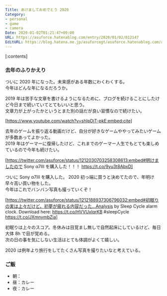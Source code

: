 ```yaml
---
Title: あけましておめでとう 2020
Category:
- personal
- game
- camera
Date: 2020-01-02T01:21:47+09:00
URL: https://asuforce.hatenablog.com/entry/2020/01/02/012147
EditURL: https://blog.hatena.ne.jp/asuforcegt/asuforce.hatenablog.com/atom/entry/26006613492001533
---
```


[:contents]

###  去年のふりかえり

ついに 2020 年になった。未来感がある年数にわくわくする。  
今年はどんな年になるだろうか。

2019 年は苦手な文章を書けるようになるために、ブログを続けることにしたけど今日まで続いていてとてもいいと思う。  
文章力が上がったかというとまた別の話だが良い習慣なので続けたい。

[https://www.youtube.com/watch?v=shIpDjT-pkE:embed:cite]

去年のゲームを振り返る動画だけど、自分が好きなゲームややってみたいゲームが多数あってよかった。  
2019 年はゲーマーに復帰したけど、これまでのゲーマー人生でもとても楽しめているので今年も続けたい。

[https://twitter.com/asuforce/status/1212030703258308613:embed#明けましたので Sony α7Ⅲ を購入した！！！ https://t.co/9yu3t8AbxD]

ついに Sony α7Ⅲ を購入した。 2020 初っ端に買うと決めてたので、年明け早々高い買い物をした。  
今年はこれでバンバン写真も撮っていくぞ！

[https://twitter.com/asuforce/status/1212188937306796032:embed#初眠りの実は上々だけど、初夢が疲れる内容だった…Analysis by Sleep Cycle alarm clock. Download here: https://t.co/HVVUxlqrKB #sleepCycle https://t.co/JXmnymbZia]

初眠りは上々のスコア。冬休みは目覚まし無しで自然起床にしているけど、毎日大体 8h で目が覚める。  
次の日の事を気にしない生活はとても体調がよくて嬉しい。

2020 は例年より旅行をしてたくさん写真を撮りたいなと考えている。

### ご飯

- 朝：
- 昼：カレー
- 夜：カレー
